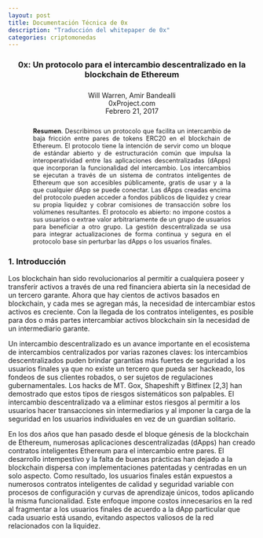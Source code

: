 ```yaml
---
layout: post
title: Documentación Técnica de 0x
description: "Traducción del whitepaper de 0x"
categories: criptomonedas
---
```


<div style="text-align:center;">
  <h3>0x: Un protocolo para el intercambio descentralizado en la blockchain de Ethereum</h3>
  <div style="margin: 32px 0 32px 0; line-height: 2.0px">
  <p>Will Warren, Amir Bandealli</p>
  <p>0xProject.com</p>
  <p>Febrero 21, 2017</p>
  </div>
</div>

<div style="font-size: 90%; text-align: justify; width: 80%; margin: auto;">
<b>Resumen</b>. Describimos un protocolo que facilita un intercambio de baja fricción entre pares de tokens ERC20 en el blockchain de Ethereum. El protocolo tiene la intención de servir como un bloque de estándar abierto y de estructuración común que impulsa la interoperatividad entre las aplicaciones descentralizadas (dApps) que incorporan la funcionalidad del intercambio. Los intercambios se ejecutan a través de un sistema de contratos inteligentes de Ethereum que son accesibles públicamente, gratis de usar y a la que cualquier dApp se puede conectar. Las dApps creadas encima del protocolo pueden acceder a fondos públicos de liquidez y crear su propia liquidez y cobrar comisiones de transacción sobre los volúmenes resultantes. El protocolo es abierto: no impone costos a sus usuarios o extrae valor arbitrariamente de un grupo de usuarios para beneficiar a otro grupo. La gestión descentralizada se usa para integrar actualizaciones de forma continua y segura en el protocolo base sin perturbar las dApps  o los usuarios finales.
</div>

### 1. Introducción

Los blockchain han sido revolucionarios al permitir a cualquiera poseer y transferir activos a través de una red financiera abierta sin la necesidad de un tercero garante. Ahora que hay cientos de activos basados en blockchain, y cada mes se agregan más, la necesidad de intercambiar estos activos es creciente. Con la llegada de los contratos inteligentes, es posible para dos o más partes intercambiar activos blockchain sin la necesidad de un intermediario garante.

Un intercambio descentralizado es un avance importante en el ecosistema de intercambios centralizados por varias razones claves: los intercambios descentralizados puden brindar garantías más fuertes de seguridad a los usuarios finales ya que no existe un tercero que pueda ser hackeado, los fondeos de sus clientes robados, o ser sujetos de regulaciones gubernamentales. Los hacks de MT. Gox, Shapeshift y Bitfinex [2,3] han demostrado que estos tipos de riesgos sistemáticos son palpables. El intercambio descentralizado va a eliminar estos riesgos al permitir a los usuarios hacer transacciones sin intermediarios y al imponer la carga de la seguridad en los usuarios individuales en vez de un guardian solitario.

En los dos años que han pasado desde el bloque génesis de la blockchain de Ethereum, numerosas aplicaciones descentralizadas (dApps) han creado contratos inteligentes Ethereum para el intercambio entre pares. El desarrollo intempestivo y la falta de buenas prácticas han dejado a la blockchain dispersa con implementaciones patentadas y centradas en un solo aspecto. Como resultado, los usuarios finales están expuestos a numerosos contratos inteligentes de calidad y seguridad variable con procesos de configuración y curvas de aprendizaje únicos, todos aplicando la misma funcionalidad. Este enfoque impone costos innecesarios en la red al fragmentar a los usuarios finales de acuerdo a la dApp particular que cada usuario está usando, evitando aspectos valiosos de la red relacionados con la liquidez.
